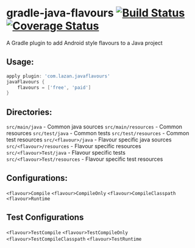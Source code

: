 # gradle-java-flavours [![Build Status](https://travis-ci.org/uklance/gradle-java-flavours.svg?branch=master)](https://travis-ci.org/uklance/gradle-java-flavours) [![Coverage Status](https://coveralls.io/repos/github/uklance/gradle-java-flavours/badge.svg?branch=master)](https://coveralls.io/github/uklance/gradle-java-flavours?branch=master)

A Gradle plugin to add Android style flavours to a Java project

## Usage:

```groovy
apply plugin: 'com.lazan.javaflavours'
javaFlavours {
	flavours = ['free', 'paid']
}
```

## Directories:

`src/main/java` - Common java sources
`src/main/resources` - Common resources
`src/test/java` - Common tests
`src/test/resources` - Common test resources
`src/<flavour>/java` - Flavour specific java sources
`src/<flavour>/resources` - Flavour specific resources
`src/<flavour>Test/java` - Flavour specific tests
`src/<flavour>Test/resources` - Flavour specific test resources

## Configurations:

`<flavour>Compile`
`<flavour>CompileOnly`
`<flavour>CompileClasspath`
`<flavour>Runtime`

## Test Configurations

`<flavour>TestCompile`
`<flavour>TestCompileOnly`
`<flavour>TestCompileClasspath`
`<flavour>TestRuntime`
